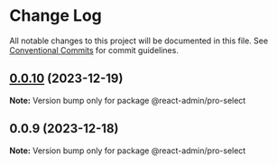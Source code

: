# Change Log

All notable changes to this project will be documented in this file. See [Conventional Commits](https://conventionalcommits.org) for commit guidelines.

## [0.0.10](https://git.aihuoshi.net/algo_analysis_plat/web/fd-react-admin-components/compare/@react-admin/pro-select@0.0.9...@react-admin/pro-select@0.0.10) (2023-12-19)

**Note:** Version bump only for package @react-admin/pro-select

## 0.0.9 (2023-12-18)

**Note:** Version bump only for package @react-admin/pro-select
